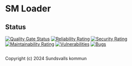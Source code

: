 # SM Loader

## Status
[![Quality Gate Status](https://sonarcloud.io/api/project_badges/measure?project=Sundsvallskommun_api-service-sm-loader&metric=alert_status)](https://sonarcloud.io/summary/overall?id=Sundsvallskommun_api-service-sm-loader)
[![Reliability Rating](https://sonarcloud.io/api/project_badges/measure?project=Sundsvallskommun_api-service-sm-loader&metric=reliability_rating)](https://sonarcloud.io/summary/overall?id=Sundsvallskommun_api-service-sm-loader)
[![Security Rating](https://sonarcloud.io/api/project_badges/measure?project=Sundsvallskommun_api-service-sm-loader&metric=security_rating)](https://sonarcloud.io/summary/overall?id=Sundsvallskommun_api-service-sm-loader)
[![Maintainability Rating](https://sonarcloud.io/api/project_badges/measure?project=Sundsvallskommun_api-service-sm-loader&metric=sqale_rating)](https://sonarcloud.io/summary/overall?id=Sundsvallskommun_api-service-sm-loader)
[![Vulnerabilities](https://sonarcloud.io/api/project_badges/measure?project=Sundsvallskommun_api-service-sm-loader&metric=vulnerabilities)](https://sonarcloud.io/summary/overall?id=Sundsvallskommun_api-service-sm-loader)
[![Bugs](https://sonarcloud.io/api/project_badges/measure?project=Sundsvallskommun_api-service-sm-loader&metric=bugs)](https://sonarcloud.io/summary/overall?id=Sundsvallskommun_api-service-sm-loader)

## 
Copyright (c) 2024 Sundsvalls kommun
